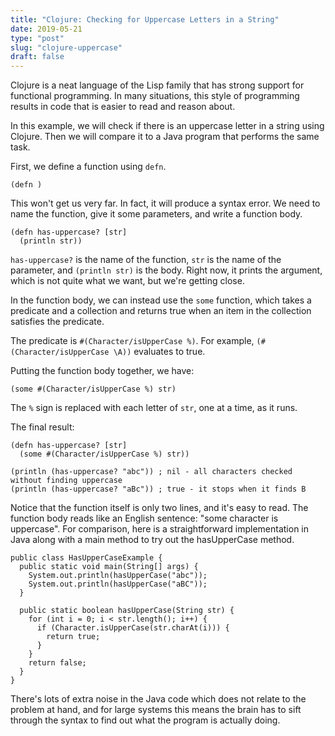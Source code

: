 ```yaml
---
title: "Clojure: Checking for Uppercase Letters in a String"
date: 2019-05-21
type: "post"
slug: "clojure-uppercase"
draft: false
---
```


Clojure is a neat language of the Lisp family that has strong support for
functional programming. In many situations, this style of programming results
in code that is easier to read and reason about.

In this example, we will check if there is an uppercase letter
in a string using Clojure. Then we will compare it to a Java program
that performs the same task.

First, we define a function using `defn`.

```
(defn )
```

This won't get us very far. In fact, it will produce a syntax error. We need
to name the function, give it some parameters, and write a function body.

```
(defn has-uppercase? [str]
  (println str))
```

`has-uppercase?` is the name of the function, `str` is the name of the
parameter, and `(println str)` is the body. Right now, it prints the
argument, which is not quite what we want, but we're getting close.

In the function body, we can instead use the `some` function, which takes
a predicate and a collection and returns true when an item in the collection
satisfies the predicate.

The predicate is `#(Character/isUpperCase %)`. For example,
`(#(Character/isUpperCase \A))` evaluates to true.

Putting the function body together, we have:

```
(some #(Character/isUpperCase %) str)
```

The `%` sign is replaced with each letter of `str`, one at a time, as it runs.

The final result:

```
(defn has-uppercase? [str]
  (some #(Character/isUpperCase %) str))

(println (has-uppercase? "abc")) ; nil - all characters checked without finding uppercase
(println (has-uppercase? "aBc")) ; true - it stops when it finds B
```

Notice that the function itself is only two lines, and it's easy to read. The
function body reads like an English sentence: "some character is uppercase".
For comparison, here is a straightforward implementation in Java along with a
main method to try out the hasUpperCase method.

```
public class HasUpperCaseExample {
  public static void main(String[] args) {
    System.out.println(hasUpperCase("abc"));
    System.out.println(hasUpperCase("aBC"));
  }
  
  public static boolean hasUpperCase(String str) {
    for (int i = 0; i < str.length(); i++) {
      if (Character.isUpperCase(str.charAt(i))) {
        return true;
      }
    }
    return false;
  }
}
```

There's lots of extra noise in the Java code which does not relate to the
problem at hand, and for large systems this means the brain has to sift
through the syntax to find out what the program is actually doing.
